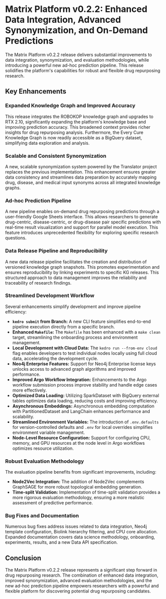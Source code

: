 # Matrix Platform v0.2.2: Enhanced Data Integration, Advanced Synonymization, and On-Demand Predictions

The Matrix Platform v0.2.2 release delivers substantial improvements to data integration, synonymization, and evaluation methodologies, while introducing a powerful new ad-hoc prediction pipeline. This release solidifies the platform's capabilities for robust and flexible drug repurposing research.

## Key Enhancements

### Expanded Knowledge Graph and Improved Accuracy

This release integrates the ROBOKOP knowledge graph and upgrades to RTX 2.10, significantly expanding the platform's knowledge base and improving prediction accuracy. This broadened context provides richer insights for drug repurposing analysis.  Furthermore, the Every Cure Knowledge Graph is now readily accessible as a BigQuery dataset, simplifying data exploration and analysis.

### Scalable and Consistent Synonymization

A new, scalable synonymization system powered by the Translator project replaces the previous implementation. This enhancement ensures greater data consistency and streamlines data preparation by accurately mapping drug, disease, and medical input synonyms across all integrated knowledge graphs.

### Ad-hoc Prediction Pipeline

A new pipeline enables on-demand drug repurposing predictions through a user-friendly Google Sheets interface.  This allows researchers to generate drug-centric, disease-centric, or drug-disease pair specific predictions with real-time result visualization and support for parallel model execution.  This feature introduces unprecedented flexibility for exploring specific research questions.

### Data Release Pipeline and Reproducibility

A new data release pipeline facilitates the creation and distribution of versioned knowledge graph snapshots.  This promotes experimentation and ensures reproducibility by linking experiments to specific KG releases. This structured approach to data management improves the reliability and traceability of research findings.

### Streamlined Development Workflow

Several enhancements simplify development and improve pipeline efficiency:

- **`kedro submit` from Branch:** A new CLI feature simplifies end-to-end pipeline execution directly from a specific branch.
- **Enhanced `Makefile`:** The `Makefile` has been enhanced with a `make clean` target, streamlining the onboarding process and environment management.
- **Local Development with Cloud Data:** The `kedro run --from-env cloud` flag enables developers to test individual nodes locally using full cloud data, accelerating the development cycle.
- **Neo4j Enterprise Features:** Support for Neo4j Enterprise license keys unlocks access to advanced graph algorithms and improved performance.
- **Improved Argo Workflow Integration:** Enhancements to the Argo workflow submission process improve stability and handle edge cases more effectively.
- **Optimized Data Loading:** Utilizing SparkDataset with BigQuery external tables optimizes data loading, reducing costs and improving efficiency.
- **Asynchronous Embeddings:** Asynchronous embedding computation with PartitionedDataset and LangChain enhances performance and scalability.
- **Streamlined Environment Variables:**  The introduction of `.env.defaults` for version-controlled defaults and `.env` for local overrides simplifies environment variable management.
- **Node-Level Resource Configuration:** Support for configuring CPU, memory, and GPU resources at the node level in Argo workflows optimizes resource utilization.

### Robust Evaluation Methodology

The evaluation pipeline benefits from significant improvements, including:

- **Node2Vec Integration:** The addition of Node2Vec complements GraphSAGE for more robust topological embedding generation.
- **Time-split Validation:** Implementation of time-split validation provides a more rigorous evaluation methodology, ensuring a more realistic assessment of predictive performance.

### Bug Fixes and Documentation

Numerous bug fixes address issues related to data integration, Neo4j template configuration, Biolink hierarchy filtering, and CPU core allocation.  Expanded documentation covers data science methodology, onboarding, experiments, results, and a new Data API specification.


## Conclusion

The Matrix Platform v0.2.2 release represents a significant step forward in drug repurposing research. The combination of enhanced data integration, improved synonymization, advanced evaluation methodologies, and the new ad-hoc prediction pipeline empowers researchers with a powerful and flexible platform for discovering potential drug repurposing candidates.
